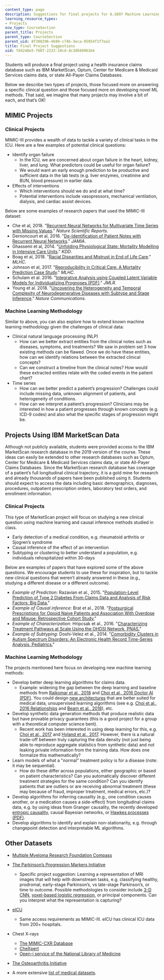 ```yaml
---
content_type: page
description: Suggestions for final projects for 6.S897 Machine Learning for Healthcare.
learning_resource_types:
- Projects
ocw_type: CourseSection
parent_title: Projects
parent_type: CourseSection
parent_uid: 8f308296-4b99-c74b-3eca-95954f1f7ea2
title: Final Project Suggestions
uid: fd4248e5-f68f-2233-10cd-dc3d049961b4
---
```


Students will produce a final project using a health insurance claims database such as IBM MarketScan, Optum, Center for Medicare & Medicaid Services claims data, or state All-Payer Claims Databases.

Below we describe two types of projects, those focused more on answering a specific clinical question and those focused more on developing novel ML methods. That said, we imagine that many projects may involve a bit of each, and that’s OK!

MIMIC Projects
--------------

### Clinical Projects

MIMIC-III provides a wealth of data to tackle a variety of clinical tasks in the ICU. Here are a few examples of potential clinical questions:

*   Identify organ failure
    *   In the ICU, we are concerned about organ failure in the heart, kidney, liver, and lung. What predictors could be useful for organ failure?
    *   We would want an early enough prediction to be productive and sufficient data in the lab tests (e.g. liver enzymes, creatinine and BUN, blood pressure) in earlier data.
*   Effects of interventions
    *   Which interventions should we do and at what time?
    *   Potential interventions include vasopressors, mechanical ventilation, dialysis, and cardiac assist devices.

Below are some examples of research papers that used the MIMIC-III dataset:

*   Che et al, 2018. "[Recurrent Neural Networks for Multivariate Time Series with Missing Values](https://www.nature.com/articles/s41598-018-24271-9)." _Nature Scientific Reports._ 
*   Dernoncourt et al, 2016. "[De-Identification of Patient Notes with Recurrent Neural Networks](https://academic.oup.com/jamia/article/24/3/596/2769353)." _JAMIA_. 
*   Ghassemi et al, 2014. "[Unfolding Physiological State: Mortality Modelling in Intensive Care Units](https://www.ncbi.nlm.nih.gov/pubmed/25289175)." _KDD_. 
*   Boag et al, 2018. "[Racial Disparities and Mistrust in End of Life Care](https://arxiv.org/abs/1808.03827)." _MLHC_.
*   Johnson et al, 2017. "[Reproducibility in Critical Care: A Mortality Prediction Case Study](http://proceedings.mlr.press/v68/johnson17a.html)." _MLHC_. 
*   Schulam et al. 2016. "[Integrative Analysis using Coupled Latent Variable Models for Individualizing Prognoses (PDF)](http://jmlr.org/papers/volume17/15-436/15-436.pdf)." _JMLR_. 
*   Young et al. 2018. "[Uncovering the Heterogeneity and Temporal Complexity of Neurodegenerative Diseases with Subtype and Stage Inference](https://www.nature.com/articles/s41467-018-05892-0)." _Nature Communications_. 

### Machine Learning Methodology

Similar to above, you can also explore how to extend known machine learning methodology given the challenges of clinical data:

*   Clinical natural language processing (NLP)
    *   How can we better extract entities from the clinical notes such as diseases, symptoms, and treatments? We saw in problem set 3 how existing methods can be flawed. Once we do have these entities, how can we identify relations between the extracted clinical concepts?
    *   Can we construct a timeline from the clinical notes? How would these extracted entities relate with the coded events in the patient chart?
*   Time series
    *   How can we better predict a patient’s progression? Challenges could include missing data, unknown alignment of patients, and heterogeneity of conditions.
    *   How can we interpret a patient’s progression? Clinicians may be interested in how a patient progresses through known concepts (e.g. ICD-9 codes) and also what the specific stages of progression might be.

Projects Using IBM MarketScan Data
----------------------------------

Although not publicly available, students were provided access to the IBM MarketScan research database in the 2019 version of the course. These ideas can easily be extended to other research databases such as Optum, Center for Medicare & Medicaid Services claims data, or state All-Payer Claims Databases. Since the MarketScan research database has coverage of a patient’s full longitudinal clinical trajectory, it is a gold mine for research and already thousands of papers have been published using it. Students should expect to access the data including basic demographics, diagnoses, procedures, outpatient prescription orders, laboratory test orders, and enrollment information.

### Clinical Projects

This type of MarketScan project will focus on studying a new clinical question using machine learning and causal inference methods studied in class.

*   Early detection of a medical condition, e.g. rheumatoid arthritis or Sjogren’s syndrome
*   Causal inference of the effect of an intervention
*   Subtyping or clustering to better understand a population, e.g. individuals rehospitalized within 30-days

Below are examples of papers that have explored some of the above questions. We encourage students to use these for inspiration, but to tackle new clinical questions that weren’t already answered in these (e.g., studying a different disease or a different outcome).

*   _Example of Prediction_: Razavian et al., 2015. "[Population-Level Prediction of Type 2 Diabetes From Claims Data and Analysis of Risk Factors: Big Data.](https://www.liebertpub.com/doi/full/10.1089/big.2015.0020)"
*   _Example of Causal inference_: Brat et al., 2018. "[Postsurgical Prescriptions for Opioid Naive Patients and Association With Overdose and Misuse: Retrospective Cohort Study.](https://www.bmj.com/content/360/bmj.j5790)"
*   _Example of Characterization_: Hripcsak et al., 2016. "[Characterizing Treatment Pathways at Scale Using the OHDSI Network, PNAS.](https://www.pnas.org/content/early/2016/06/01/1510502113.full)"
*   _Example of Subtyping_: Doshi-Velez et al., 2014. "[Comorbidity Clusters in Autism Spectrum Disorders: An Electronic Health Record Time-Series Analysis, Pediatrics.](https://www.ncbi.nlm.nih.gov/pubmed/24323995)"

### Machine Learning Methodology

The projects mentioned here focus on developing new machine learning methods:

*   Develop better deep learning algorithms for claims data.
    *   Example: widening the gap between the deep learning and baseline methods from [Rajkomar et al., 2018](https://www.nature.com/articles/s41746-018-0029-1) and [Choi et al., 2016 Doctor AI (PDF)](http://proceedings.mlr.press/v56/Choi16.pdf). You could design [new architectures](https://ieeexplore.ieee.org/abstract/document/7762861) that are better suited for medical data, unsupervised learning algorithms (see e.g. [Choi et al., 2016 Relationships](https://www.ncbi.nlm.nih.gov/pmc/articles/PMC5001761/) and [Beam et al., 2018](https://arxiv.org/abs/1804.01486)), etc.
*   Develop synthetic data generation methods that produce realistic data but have provable privacy guarantees (this is a good project for a group with a theoretical computer science bent).
    *   Recent work has been interested in using deep learning for this, e.g. [Choi et al., 2017](https://arxiv.org/abs/1703.06490) and [Hyland et al., 2017](https://arxiv.org/abs/1706.02633). However, there is a natural trade-off between truly capturing the data density (not just being able to reproduce aggregate statistics from synthetic data) and not leaking private information from the training data. How does one formalize this mathematically?
*   Learn models of what a "normal" treatment policy is for a disease (note: it may be sequential).
    *   How do these differ across populations, either geographic or based on patient characteristics? Can you automatically discover different treatment strategies for the same condition? Can you identify patients that are outliers or are receiving abnormal treatment (these may because of fraud, improper treatment, medical errors, etc.)?
*   Develop algorithms for inferring causality (e.g., one condition causes another, or a medication causes a side-effect) from longitudinal claims data, e.g. by using ideas from Granger causality, the recently developed [entropic causality](https://arxiv.org/abs/1611.04035), causal Bayesian networks, or [Hawkes processes (PDF)](https://people.csail.mit.edu/yujia/assets/pdf/hawkes_pdf.pdf).
*   Develop algorithms to identify and explain non-stationarity, e.g. through changepoint detection and interpretable ML algorithms.

Other Datasets
--------------

*   [Multiple Myeloma Research Foundation Compass](https://research.themmrf.org/)
*   [The Parkinson’s Progression Markers Initiative](http://www.ppmi-info.org/)
    *   Specific project suggestion: Learning a representation of MRI images that will help with downstream tasks, e.g. classifying healthy, prodromal, early-stage Parkinson’s, vs late-stage Parkinson’s, or time to outcome. Possible methodologies to consider include [3-D CNN](https://arxiv.org/abs/1806.05233), [voxel-based logistic regression](https://www.sciencedirect.com/science/article/pii/S1053811917301787?via%3Dihub), or principal components. Can you interpret what the representation is capturing?
*   [eICU](https://eicu-crd.mit.edu/about/eicu/)
    *   Same access requirements as MIMIC-III. eICU has clinical ICU data from 200+ hospitals.
*   Chest X-rays
    *   [The MIMIC-CXR Database](https://archive.physionet.org/physiobank/database/mimiccxr/)
    *   [CheXpert](https://stanfordmlgroup.github.io/competitions/chexpert/)
    *   [Open-i service of the National Library of Medicine](https://openi.nlm.nih.gov/faq)
        
*   [The Osteoarthritis Initiative](https://data-archive.nimh.nih.gov/oai/)
*   A more extensive [list of medical datasets](https://github.com/beamandrew/medical-data).